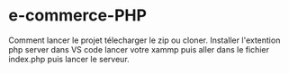 # e-commerce-PHP
Comment lancer le projet 
télecharger le zip ou cloner.
Installer l'extention php server dans VS code 
lancer votre xammp 
puis aller dans le fichier index.php puis lancer le serveur.
